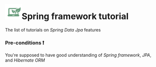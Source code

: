 # <img src="https://raw.githubusercontent.com/bobocode-projects/resources/master/image/logo_transparent_background.png" height=50/>Spring framework tutorial
The list of tutorials on *Spring Data Jpa* features

### Pre-conditions :heavy_exclamation_mark:
You're supposed to have good understanding of *Spring framework*, *JPA*, and *Hibernate ORM*